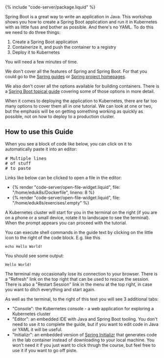 {% include "code-server/package.liquid" %}


Spring Boot is a great way to write an application in Java. This workshop shows you how to create a Spring Boot application and run it in Kubernetes with as little fuss and bother as possible. And there's no YAML. To do this we need to do three things:

1. Create a Spring Boot application
2. Containerize it, and push the container to a registry
3. Deploy it to Kubernetes

You will need a few minutes of time.

We don't cover all the features of Spring and Spring Boot. For that you could go to the [Spring guides](https://spring.io/guides) or [Spring project homepages](https://spring.io/projects).

We also don't cover all the options available for building containers. There is a [Spring Boot topical guide](https://spring.io/guides/topicals/spring-boot-docker) covering some of those options in more detail.

When it comes to deploying the application to Kubernetes, there are far too many options to cover them all in one tutorial. We can look at one or two, but the emphasis will be on getting something working as quickly as possible, not on how to deploy to a production cluster.

## How to use this Guide

When you see a block of code like below, you can click on it to automatically paste it into an editor:

<pre class="pastable" data-file="/home/eduk8s/Dockerfile" data-prefix="COPY --from">
# Multiple lines
# of stuff
# to paste
</pre>

Links like below can be clicked to open a file in the editor:

- {% render "code-server/open-file-widget.liquid", file: "/home/eduk8s/Dockerfile", lineno: 8 %}
- {% render "code-server/open-file-widget.liquid", file: "/home/eduk8s/exercises/.empty" %}

A Kubernetes cluster will start for you in the terminal on the right (if you are on a phone or a small device, rotate it to landscape to see the terminal). When the prompt appears you can proceed with the tutorial. 

You can execute shell commands in the guide text by clicking on the little icon to the right of the code block. E.g. like this

```execute
echo Hello World!
```

You should see some output:

```
Hello World!
```

The terminal may occasionally lose its connection to your browser. There is a "Refresh" link on the top right that can be used to rescue the session. There is also a "Restart Session" link in the menu at the top right, in case you want to ditch everything and start again.

As well as the terminal, to the right of this text you will see 3 additional tabs:

* "Console": the Kubernetes console - a web application for exploring a Kubernetes cluster
* "Editor": an embedded IDE with Java and Spring Boot tooling. You don't need to use it to complete the guide, but if you want to edit code in Java or YAML it will be useful.
* "Initializr": an embedded version of [Spring Initializr](https://start.spring.io) that generates code in the lab container instead of downloading to your local machine. You won't need it if you just want to click thrugh the course, but feel free to use it if you want to go off piste.
